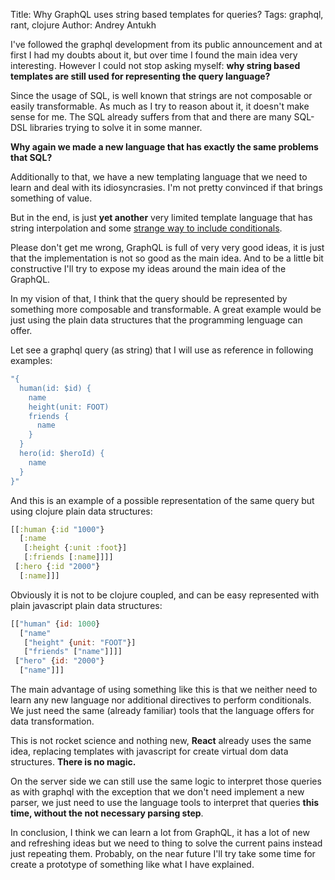 Title: Why GraphQL uses string based templates for queries?
Tags: graphql, rant, clojure
Author: Andrey Antukh

I've followed the graphql development from its public announcement
and at first I had my doubts about it, but over time I found the main
idea very interesting. However I could not stop asking myself: **why
string based templates are still used for representing the query language?**

Since the usage of SQL, is well known that strings are not composable
or easily transformable. As much as I try to reason about it, it
doesn't make sense for me. The SQL already suffers from that and there
are many SQL-DSL libraries trying to solve it in some manner.

**Why again we made a new language that has exactly the same
problems that SQL?**

Additionally to that, we have a new templating language that we need
to learn and deal with its idiosyncrasies. I'm not pretty convinced if
that brings something of value.

But in the end, is just **yet another** very limited template
language that has string interpolation and
some [strange way to include conditionals][1].

[1]: http://graphql.org/learn/queries/#directives

Please don't get me wrong, GraphQL is full of very very good ideas, it
is just that the implementation is not so good as the main idea. And
to be a little bit constructive I'll try to expose my ideas around
the main idea of the GraphQL.

In my vision of that, I think that the query should be represented by
something more composable and transformable. A great example would be
just using the plain data structures that the programming lenguage can
offer.

Let see a graphql query (as string) that I will use as reference in
following examples:


```clojure
"{
  human(id: $id) {
    name
    height(unit: FOOT)
    friends {
      name
    }
  }
  hero(id: $heroId) {
    name
  }
}"
```

And this is an example of a possible representation of the same query
but using clojure plain data structures:

```clojure
[[:human {:id "1000"}
  [:name
   [:height {:unit :foot}]
   [:friends [:name]]]]
 [:hero {:id "2000"}
  [:name]]]
```

Obviously it is not to be clojure coupled, and can be easy represented
with plain javascript plain data structures:

```js
[["human" {id: 1000}
  ["name"
   ["height" {unit: "FOOT"}]
   ["friends" ["name"]]]]
 ["hero" {id: "2000"}
  ["name"]]]
```

The main advantage of using something like this is that we neither need to
learn any new language nor additional directives to perform
conditionals. We just need the same (already familiar) tools that the
language offers for data transformation.

This is not rocket science and nothing new, **React** already uses the
same idea, replacing templates with javascript for create virtual dom
data structures. **There is no magic.**

On the server side we can still use the same logic to interpret those
queries as with graphql with the exception that we don't need
implement a new parser, we just need to use the language tools to
interpret that queries **this time, without the not necessary parsing step**.

In conclusion, I think we can learn a lot from GraphQL, it has a lot
of new and refreshing ideas but we need to thing to solve the current
pains instead just repeating them. Probably, on the near future I'll
try take some time for create a prototype of something like what I
have explained.

